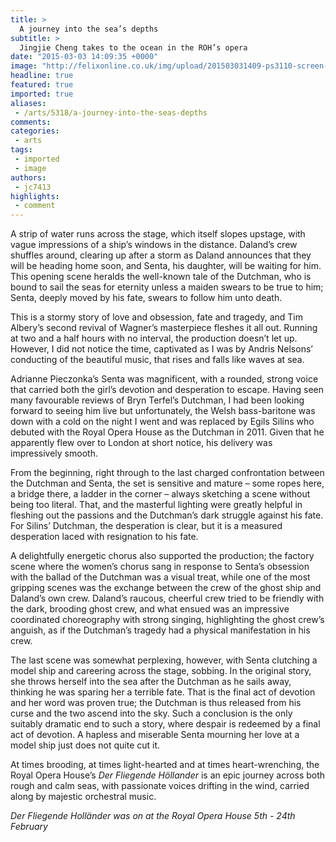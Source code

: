 ```yaml
---
title: >
  A journey into the sea’s depths
subtitle: >
  Jingjie Cheng takes to the ocean in the ROH’s opera
date: "2015-03-03 14:09:35 +0000"
image: "http://felixonline.co.uk/img/upload/201503031409-ps3110-screen-shot-2015-03-03-at-14.09.27.png"
headline: true
featured: true
imported: true
aliases:
 - /arts/5318/a-journey-into-the-seas-depths
comments:
categories:
 - arts
tags:
 - imported
 - image
authors:
 - jc7413
highlights:
 - comment
---
```


A strip of water runs across the stage, which itself slopes upstage, with vague impressions of a ship’s windows in the distance. Daland’s crew shuffles around, clearing up after a storm as Daland announces that they will be heading home soon, and Senta, his daughter, will be waiting for him. This opening scene heralds the well-known tale of the Dutchman, who is bound to sail the seas for eternity unless a maiden swears to be true to him; Senta, deeply moved by his fate, swears to follow him unto death.

This is a stormy story of love and obsession, fate and tragedy, and Tim Albery’s second revival of Wagner’s masterpiece fleshes it all out. Running at two and a half hours with no interval, the production doesn’t let up. However, I did not notice the time, captivated as I was by Andris Nelsons’ conducting of the beautiful music, that rises and falls like waves at sea.

Adrianne Pieczonka’s Senta was magnificent, with a rounded, strong voice that carried both the girl’s devotion and desperation to escape. Having seen many favourable reviews of Bryn Terfel’s Dutchman, I had been looking forward to seeing him live but unfortunately, the Welsh bass-baritone was down with a cold on the night I went and was replaced by Egils Silins who debuted with the Royal Opera House as the Dutchman in 2011. Given that he apparently flew over to London at short notice, his delivery was impressively smooth.

From the beginning, right through to the last charged confrontation between the Dutchman and Senta, the set is sensitive and mature – some ropes here, a bridge there, a ladder in the corner – always sketching a scene without being too literal. That, and the masterful lighting were greatly helpful in fleshing out the passions and the Dutchman’s dark struggle against his fate. For Silins’ Dutchman, the desperation is clear, but it is a measured desperation laced with resignation to his fate.

A delightfully energetic chorus also supported the production; the factory scene where the women’s chorus sang in response to Senta’s obsession with the ballad of the Dutchman was a visual treat, while one of the most gripping scenes was the exchange between the crew of the ghost ship and Daland’s own crew. Daland’s raucous, cheerful crew tried to be friendly with the dark, brooding ghost crew, and what ensued was an impressive coordinated choreography with strong singing, highlighting the ghost crew’s anguish, as if the Dutchman’s tragedy had a physical manifestation in his crew.

The last scene was somewhat perplexing, however, with Senta clutching a model ship and careering across the stage, sobbing. In the original story, she throws herself into the sea after the Dutchman as he sails away, thinking he was sparing her a terrible fate. That is the final act of devotion and her word was proven true; the Dutchman is thus released from his curse and the two ascend into the sky. Such a conclusion is the only suitably dramatic end to such a story, where despair is redeemed by a final act of devotion. A hapless and miserable Senta mourning her love at a model ship just does not quite cut it.

At times brooding, at times light-hearted and at times heart-wrenching, the Royal Opera House’s _Der Fliegende Höllander_ is an epic journey across both rough and calm seas, with passionate voices drifting in the wind, carried along by majestic orchestral music.

_Der Fliegende Holländer was on at the Royal Opera House 5th - 24th February_
